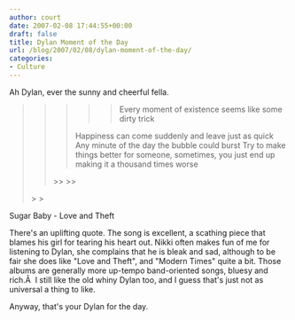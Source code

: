 ```yaml
---
author: court
date: 2007-02-08 17:44:55+00:00
draft: false
title: Dylan Moment of the Day
url: /blog/2007/02/08/dylan-moment-of-the-day/
categories:
- Culture
---
```


Ah Dylan, ever the sunny and cheerful fella.


<blockquote>

> 
> <blockquote>

>> 
>> <blockquote>Every moment of existence seems like some dirty trick
Happiness can come suddenly and leave just as quick
Any minute of the day the bubble could burst
Try to make things better for someone, sometimes,
you just end up making it a thousand times worse
</blockquote>
>> 
>> 
</blockquote>
> 
> 
</blockquote>


Sugar Baby - Love and Theft

There's an uplifting quote.  The song is excellent, a scathing piece that blames his girl for tearing his heart out.  Nikki often makes fun of me for listening to Dylan, she complains that he is bleak and sad, although to be fair she does like "Love and Theft", and "Modern Times" quite a bit.  Those albums are generally more up-tempo band-oriented songs, bluesy and rich.Â  I still like the old whiny Dylan too, and I guess that's just not as universal a thing to like.

Anyway, that's your Dylan for the day.
